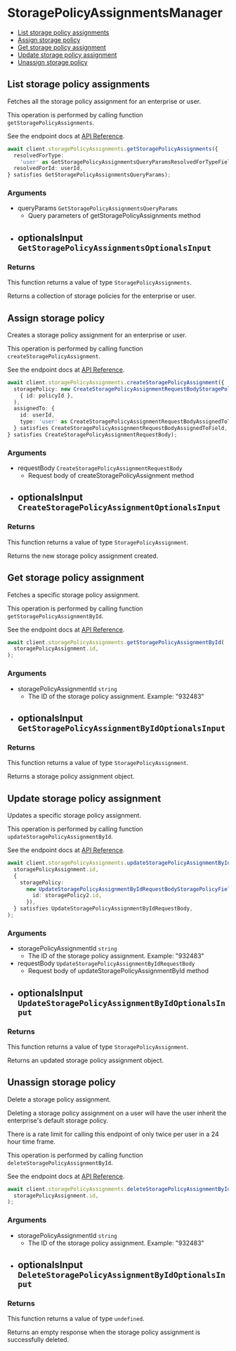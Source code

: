 # StoragePolicyAssignmentsManager

- [List storage policy assignments](#list-storage-policy-assignments)
- [Assign storage policy](#assign-storage-policy)
- [Get storage policy assignment](#get-storage-policy-assignment)
- [Update storage policy assignment](#update-storage-policy-assignment)
- [Unassign storage policy](#unassign-storage-policy)

## List storage policy assignments

Fetches all the storage policy assignment for an enterprise or user.

This operation is performed by calling function `getStoragePolicyAssignments`.

See the endpoint docs at
[API Reference](https://developer.box.com/reference/get-storage-policy-assignments/).

<!-- sample get_storage_policy_assignments -->

```ts
await client.storagePolicyAssignments.getStoragePolicyAssignments({
  resolvedForType:
    'user' as GetStoragePolicyAssignmentsQueryParamsResolvedForTypeField,
  resolvedForId: userId,
} satisfies GetStoragePolicyAssignmentsQueryParams);
```

### Arguments

- queryParams `GetStoragePolicyAssignmentsQueryParams`
  - Query parameters of getStoragePolicyAssignments method
- optionalsInput `GetStoragePolicyAssignmentsOptionalsInput`
  -

### Returns

This function returns a value of type `StoragePolicyAssignments`.

Returns a collection of storage policies for
the enterprise or user.

## Assign storage policy

Creates a storage policy assignment for an enterprise or user.

This operation is performed by calling function `createStoragePolicyAssignment`.

See the endpoint docs at
[API Reference](https://developer.box.com/reference/post-storage-policy-assignments/).

<!-- sample post_storage_policy_assignments -->

```ts
await client.storagePolicyAssignments.createStoragePolicyAssignment({
  storagePolicy: new CreateStoragePolicyAssignmentRequestBodyStoragePolicyField(
    { id: policyId },
  ),
  assignedTo: {
    id: userId,
    type: 'user' as CreateStoragePolicyAssignmentRequestBodyAssignedToTypeField,
  } satisfies CreateStoragePolicyAssignmentRequestBodyAssignedToField,
} satisfies CreateStoragePolicyAssignmentRequestBody);
```

### Arguments

- requestBody `CreateStoragePolicyAssignmentRequestBody`
  - Request body of createStoragePolicyAssignment method
- optionalsInput `CreateStoragePolicyAssignmentOptionalsInput`
  -

### Returns

This function returns a value of type `StoragePolicyAssignment`.

Returns the new storage policy assignment created.

## Get storage policy assignment

Fetches a specific storage policy assignment.

This operation is performed by calling function `getStoragePolicyAssignmentById`.

See the endpoint docs at
[API Reference](https://developer.box.com/reference/get-storage-policy-assignments-id/).

<!-- sample get_storage_policy_assignments_id -->

```ts
await client.storagePolicyAssignments.getStoragePolicyAssignmentById(
  storagePolicyAssignment.id,
);
```

### Arguments

- storagePolicyAssignmentId `string`
  - The ID of the storage policy assignment. Example: "932483"
- optionalsInput `GetStoragePolicyAssignmentByIdOptionalsInput`
  -

### Returns

This function returns a value of type `StoragePolicyAssignment`.

Returns a storage policy assignment object.

## Update storage policy assignment

Updates a specific storage policy assignment.

This operation is performed by calling function `updateStoragePolicyAssignmentById`.

See the endpoint docs at
[API Reference](https://developer.box.com/reference/put-storage-policy-assignments-id/).

<!-- sample put_storage_policy_assignments_id -->

```ts
await client.storagePolicyAssignments.updateStoragePolicyAssignmentById(
  storagePolicyAssignment.id,
  {
    storagePolicy:
      new UpdateStoragePolicyAssignmentByIdRequestBodyStoragePolicyField({
        id: storagePolicy2.id,
      }),
  } satisfies UpdateStoragePolicyAssignmentByIdRequestBody,
);
```

### Arguments

- storagePolicyAssignmentId `string`
  - The ID of the storage policy assignment. Example: "932483"
- requestBody `UpdateStoragePolicyAssignmentByIdRequestBody`
  - Request body of updateStoragePolicyAssignmentById method
- optionalsInput `UpdateStoragePolicyAssignmentByIdOptionalsInput`
  -

### Returns

This function returns a value of type `StoragePolicyAssignment`.

Returns an updated storage policy assignment object.

## Unassign storage policy

Delete a storage policy assignment.

Deleting a storage policy assignment on a user
will have the user inherit the enterprise's default
storage policy.

There is a rate limit for calling this endpoint of only
twice per user in a 24 hour time frame.

This operation is performed by calling function `deleteStoragePolicyAssignmentById`.

See the endpoint docs at
[API Reference](https://developer.box.com/reference/delete-storage-policy-assignments-id/).

<!-- sample delete_storage_policy_assignments_id -->

```ts
await client.storagePolicyAssignments.deleteStoragePolicyAssignmentById(
  storagePolicyAssignment.id,
);
```

### Arguments

- storagePolicyAssignmentId `string`
  - The ID of the storage policy assignment. Example: "932483"
- optionalsInput `DeleteStoragePolicyAssignmentByIdOptionalsInput`
  -

### Returns

This function returns a value of type `undefined`.

Returns an empty response when the storage policy
assignment is successfully deleted.
